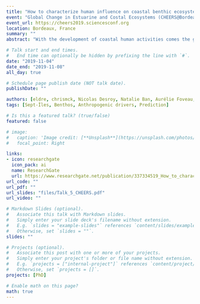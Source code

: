 ```yaml
---
title: "How to characterize human influence on coastal benthic ecosystems?"
event: "Global Change in Estuarine and Costal Ecosystems (CHEERS@Bordeaux)"
event_url: https://cheers2019.sciencesconf.org
location: Bordeaux, France
summary: ""
abstract: "With the development of coastal human activities comes the growing need to develop methods to describe and predict their cumulative impacts on marine benthic communities locally, which rank among the most vulnerable communities in marine ecosystems. Local assessments facilitate dialogue between multiple users of the ecosystem (industries, individuals) and allow a better understanding of ecosystem components variability (e.g. benthic species, habitats) in a given region. Our objective was to evaluate the local effects (~0.01 km2 resolution) of the cumulative exposure of anthropogenic drivers on benthic species composition and diversity. Our study was conducted in the Sept-Îles region in Québec, where numerous human activities vary in local intensity (e.g. international shipping, fisheries or domestic and industrial wastes). Macro-infaunal diversity and abiotic parameters of the sediments were characterized in situ, and cumulative exposure scores were computed for each activity as a function of distance from the source, intensity and physical constraints (e.g. bathymetry). Community composition and diversity were then modelled as a function of abiotic parameters and cumulative exposure scores using Hierarchical Bayesian modelling (HMSC). We will use outcomes of these models to predict community compositions under different scenarios of human activity exposure in the bay, and to support the development of indicators of environmental status considering multiple anthropogenic drivers."

# Talk start and end times.
#   End time can optionally be hidden by prefixing the line with `#`.
date: "2019-11-04"
date_end: "2019-11-08"
all_day: true

# Schedule page publish date (NOT talk date).
publishDate: ""

authors: [eldre, chrismck, Nicolas Desroy, Natalie Ban, Aurélie Foveau, philarch]
tags: [Sept-Îles, Benthos, Anthropogenic drivers, Prediction]

# Is this a featured talk? (true/false)
featured: false

# image:
#   caption: 'Image credit: [**Unsplash**](https://unsplash.com/photos/bzdhc5b3Bxs)'
#   focal_point: Right

links:
- icon: researchgate
  icon_pack: ai
  name: ResearchGate
  url: https://www.researchgate.net/publication/337334519_How_to_characterize_human_influence_on_coastal_benthic_ecosystems
url_code: ""
url_pdf: ""
url_slides: "files/Talk_5_CHEERS.pdf"
url_video: ""

# Markdown Slides (optional).
#   Associate this talk with Markdown slides.
#   Simply enter your slide deck's filename without extension.
#   E.g. `slides = "example-slides"` references `content/slides/example-slides.md`.
#   Otherwise, set `slides = ""`.
slides: ""

# Projects (optional).
#   Associate this post with one or more of your projects.
#   Simply enter your project's folder or file name without extension.
#   E.g. `projects = ["internal-project"]` references `content/project/deep-learning/index.md`.
#   Otherwise, set `projects = []`.
projects: [PhD]

# Enable math on this page?
math: true
---
```

